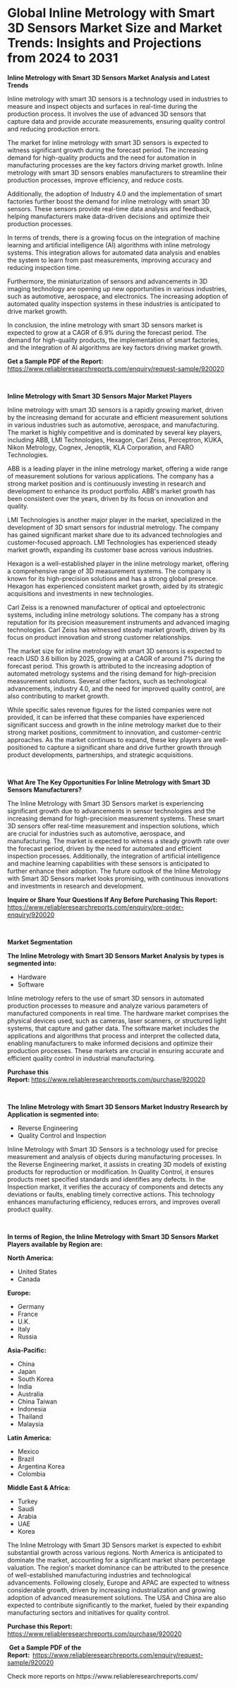 <p><h1>Global Inline Metrology with Smart 3D Sensors Market Size and Market Trends: Insights and Projections from 2024 to 2031</h1></p><p><strong>Inline Metrology with Smart 3D Sensors Market Analysis and Latest Trends</strong></p>
<p><p>Inline metrology with smart 3D sensors is a technology used in industries to measure and inspect objects and surfaces in real-time during the production process. It involves the use of advanced 3D sensors that capture data and provide accurate measurements, ensuring quality control and reducing production errors.</p><p>The market for inline metrology with smart 3D sensors is expected to witness significant growth during the forecast period. The increasing demand for high-quality products and the need for automation in manufacturing processes are the key factors driving market growth. Inline metrology with smart 3D sensors enables manufacturers to streamline their production processes, improve efficiency, and reduce costs.</p><p>Additionally, the adoption of Industry 4.0 and the implementation of smart factories further boost the demand for inline metrology with smart 3D sensors. These sensors provide real-time data analysis and feedback, helping manufacturers make data-driven decisions and optimize their production processes.</p><p>In terms of trends, there is a growing focus on the integration of machine learning and artificial intelligence (AI) algorithms with inline metrology systems. This integration allows for automated data analysis and enables the system to learn from past measurements, improving accuracy and reducing inspection time.</p><p>Furthermore, the miniaturization of sensors and advancements in 3D imaging technology are opening up new opportunities in various industries, such as automotive, aerospace, and electronics. The increasing adoption of automated quality inspection systems in these industries is anticipated to drive market growth.</p><p>In conclusion, the inline metrology with smart 3D sensors market is expected to grow at a CAGR of 6.9% during the forecast period. The demand for high-quality products, the implementation of smart factories, and the integration of AI algorithms are key factors driving market growth.</p></p>
<p><strong>Get a Sample PDF of the Report:&nbsp;</strong> <a href="https://www.reliableresearchreports.com/enquiry/request-sample/920020">https://www.reliableresearchreports.com/enquiry/request-sample/920020</a></p>
<p>&nbsp;</p>
<p><strong>Inline Metrology with Smart 3D Sensors Major Market Players</strong></p>
<p><p>Inline metrology with smart 3D sensors is a rapidly growing market, driven by the increasing demand for accurate and efficient measurement solutions in various industries such as automotive, aerospace, and manufacturing. The market is highly competitive and is dominated by several key players, including ABB, LMI Technologies, Hexagon, Carl Zeiss, Perceptron, KUKA, Nikon Metrology, Cognex, Jenoptik, KLA Corporation, and FARO Technologies.</p><p>ABB is a leading player in the inline metrology market, offering a wide range of measurement solutions for various applications. The company has a strong market position and is continuously investing in research and development to enhance its product portfolio. ABB's market growth has been consistent over the years, driven by its focus on innovation and quality.</p><p>LMI Technologies is another major player in the market, specialized in the development of 3D smart sensors for industrial metrology. The company has gained significant market share due to its advanced technologies and customer-focused approach. LMI Technologies has experienced steady market growth, expanding its customer base across various industries.</p><p>Hexagon is a well-established player in the inline metrology market, offering a comprehensive range of 3D measurement systems. The company is known for its high-precision solutions and has a strong global presence. Hexagon has experienced consistent market growth, aided by its strategic acquisitions and investments in new technologies.</p><p>Carl Zeiss is a renowned manufacturer of optical and optoelectronic systems, including inline metrology solutions. The company has a strong reputation for its precision measurement instruments and advanced imaging technologies. Carl Zeiss has witnessed steady market growth, driven by its focus on product innovation and strong customer relationships.</p><p>The market size for inline metrology with smart 3D sensors is expected to reach USD 3.6 billion by 2025, growing at a CAGR of around 7% during the forecast period. This growth is attributed to the increasing adoption of automated metrology systems and the rising demand for high-precision measurement solutions. Several other factors, such as technological advancements, industry 4.0, and the need for improved quality control, are also contributing to market growth.</p><p>While specific sales revenue figures for the listed companies were not provided, it can be inferred that these companies have experienced significant success and growth in the inline metrology market due to their strong market positions, commitment to innovation, and customer-centric approaches. As the market continues to expand, these key players are well-positioned to capture a significant share and drive further growth through product developments, partnerships, and strategic acquisitions.</p></p>
<p>&nbsp;</p>
<p><strong>What Are The Key Opportunities For Inline Metrology with Smart 3D Sensors Manufacturers?</strong></p>
<p><p>The Inline Metrology with Smart 3D Sensors market is experiencing significant growth due to advancements in sensor technologies and the increasing demand for high-precision measurement systems. These smart 3D sensors offer real-time measurement and inspection solutions, which are crucial for industries such as automotive, aerospace, and manufacturing. The market is expected to witness a steady growth rate over the forecast period, driven by the need for automated and efficient inspection processes. Additionally, the integration of artificial intelligence and machine learning capabilities with these sensors is anticipated to further enhance their adoption. The future outlook of the Inline Metrology with Smart 3D Sensors market looks promising, with continuous innovations and investments in research and development.</p></p>
<p><strong>Inquire or Share Your Questions If Any Before Purchasing This Report:</strong> <a href="https://www.reliableresearchreports.com/enquiry/pre-order-enquiry/920020">https://www.reliableresearchreports.com/enquiry/pre-order-enquiry/920020</a></p>
<p>&nbsp;</p>
<p><strong>Market Segmentation</strong></p>
<p><strong>The Inline Metrology with Smart 3D Sensors Market Analysis by types is segmented into:</strong></p>
<p><ul><li>Hardware</li><li>Software</li></ul></p>
<p><p>Inline metrology refers to the use of smart 3D sensors in automated production processes to measure and analyze various parameters of manufactured components in real time. The hardware market comprises the physical devices used, such as cameras, laser scanners, or structured light systems, that capture and gather data. The software market includes the applications and algorithms that process and interpret the collected data, enabling manufacturers to make informed decisions and optimize their production processes. These markets are crucial in ensuring accurate and efficient quality control in industrial manufacturing.</p></p>
<p><strong>Purchase this Report:&nbsp;</strong><a href="https://www.reliableresearchreports.com/purchase/920020">https://www.reliableresearchreports.com/purchase/920020</a></p>
<p>&nbsp;</p>
<p><strong>The Inline Metrology with Smart 3D Sensors Market Industry Research by Application is segmented into:</strong></p>
<p><ul><li>Reverse Engineering</li><li>Quality Control and Inspection</li></ul></p>
<p><p>Inline Metrology with Smart 3D Sensors is a technology used for precise measurement and analysis of objects during manufacturing processes. In the Reverse Engineering market, it assists in creating 3D models of existing products for reproduction or modification. In Quality Control, it ensures products meet specified standards and identifies any defects. In the Inspection market, it verifies the accuracy of components and detects any deviations or faults, enabling timely corrective actions. This technology enhances manufacturing efficiency, reduces errors, and improves overall product quality.</p></p>
<p>&nbsp;</p>
<p><strong>In terms of Region, the Inline Metrology with Smart 3D Sensors Market Players available by Region are:</strong></p>
<p>
    <p> <strong> North America: </strong>
        <ul>
            <li>United States</li>
            <li>Canada</li>
        </ul>
        </p> 
    <p> <strong> Europe: </strong>
        <ul>
            <li>Germany</li>
            <li>France</li>
            <li>U.K.</li>
            <li>Italy</li>
            <li>Russia</li>
        </ul>
        </p> 
    <p> <strong> Asia-Pacific: </strong>
        <ul>
            <li>China</li>
            <li>Japan</li>
            <li>South Korea</li>
            <li>India</li>
            <li>Australia</li>
            <li>China Taiwan</li>
            <li>Indonesia</li>
            <li>Thailand</li>
            <li>Malaysia</li>
        </ul>
        </p> 
    <p> <strong> Latin America: </strong>
        <ul>
            <li>Mexico</li>
            <li>Brazil</li>
            <li>Argentina Korea</li>
            <li>Colombia</li>
        </ul>
        </p> 
    <p> <strong> Middle East & Africa: </strong>
        <ul>
            <li>Turkey</li>
            <li>Saudi</li>
            <li>Arabia</li>
            <li>UAE</li>
            <li>Korea</li>
        </ul>
    </p>
    </p>
<p><p>The Inline Metrology with Smart 3D Sensors market is expected to exhibit substantial growth across various regions. North America is anticipated to dominate the market, accounting for a significant market share percentage valuation. The region's market dominance can be attributed to the presence of well-established manufacturing industries and technological advancements. Following closely, Europe and APAC are expected to witness considerable growth, driven by increasing industrialization and growing adoption of advanced measurement solutions. The USA and China are also expected to contribute significantly to the market, fueled by their expanding manufacturing sectors and initiatives for quality control.</p></p>
<p><strong>Purchase this Report: </strong><a href="https://www.reliableresearchreports.com/purchase/920020">https://www.reliableresearchreports.com/purchase/920020</a></p>
<p>&nbsp;<strong>Get a Sample PDF of the Report:&nbsp;&nbsp;</strong><a href="https://www.reliableresearchreports.com/enquiry/request-sample/920020">https://www.reliableresearchreports.com/enquiry/request-sample/920020</a></p>
<p><strong></strong></p>
<p>Check more reports on https://www.reliableresearchreports.com/</p>